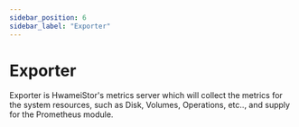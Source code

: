 ```yaml
---
sidebar_position: 6
sidebar_label: "Exporter"
---
```


# Exporter

Exporter is HwameiStor's metrics server which will collect the metrics for the system resources, such as Disk, Volumes, Operations, etc.., and supply for the Prometheus module.